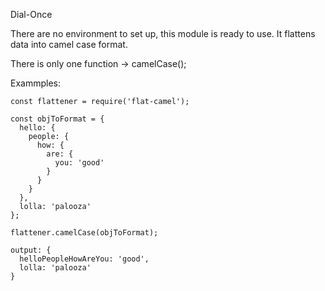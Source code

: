 Dial-Once

There are no environment to set up, this module is ready to use.
It flattens data into camel case format.

There is only one function -> camelCase();

Exammples:

```
const flattener = require('flat-camel');

const objToFormat = {
  hello: {
    people: {
      how: {
        are: {
          you: 'good'
        }
      }
    }
  },
  lolla: 'palooza'
};

flattener.camelCase(objToFormat);

output: {
  helloPeopleHowAreYou: 'good',
  lolla: 'palooza'
}
```

